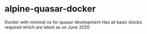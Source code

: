 # alpine-quasar-docker
Docker with minimal os for quasar development
Has all basic blocks required which are latest as on June 2020
